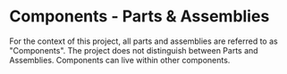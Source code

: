 # Components - Parts & Assemblies
For the context of this project, all parts and assemblies are referred to as "Components". The project does not distinguish between Parts and Assemblies. Components can live within other components.


